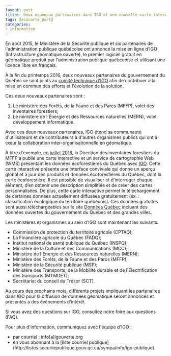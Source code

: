 ```yaml
---
layout: post
title:  Deux nouveaux partenaires dans IGO et une nouvelle carte interactive écoforestière
tags: [ecocarte_part] 
categories:
- information
---
```


En août 2015, le Ministère de la Sécurité publique et six partenaires de l'administration publique québécoise ont annoncé la mise en ligne d’IGO (Infrastructure géomatique ouverte), le premier logiciel gratuit en géomatique produit par l'administration publique québécoise et utilisant une licence libre en français.
 
À la fin du printemps 2016, deux nouveaux partenaires du gouvernement du Québec se sont joints au  [comité technique d'IGO](http://igouverte.org/communaute/) afin de contribuer à la mise en commun des efforts et l'évolution de la solution. 
<div class="liste_nouveau_igo" markdown="1" >
Ces deux nouveaux partenaires sont :
<ol>
			<li>Le ministère des Forêts, de la Faune et des Parcs (MFFP), volet des inventaires forestiers; </li>
<li>Le ministère de l'Énergie et des Ressources naturelles (MERN), volet développement informatique.</li>
		</ol>
</div>

Avec ces deux nouveaux partenaires, IGO étend sa communauté d'utilisateurs et de contributeurs à d'autres organismes publics qui ont à cœur la collaboration inter-organisationnelle en géomatique.

À titre d'exemple, [en juillet 2016](http://geoegl.msp.gouv.qc.ca/blogue/?p=1067), la Direction des inventaires forestiers du MFFP a publié une carte interactive et un service de cartographie Web (WMS) présentant les données écoforestières du Québec avec [IGO](http://geoegl.msp.gouv.qc.ca/igo/mffpecofor/). Cette carte interactive présente une interface conviviale qui donne un aperçu global et à jour des produits et données écoforestières du Québec, dont la carte écoforestière. Il est possible de visualiser et d’interroger chaque élément, d’en obtenir une description simplifiée et de créer des cartes personnalisées. De plus, cette carte interactive permet le téléchargement de certaines données actuellement diffusées gratuitement (ex. : classification écologique du territoire québécois). Ces données gratuites sont aussi téléchargeables sur le site  [Données Québec](http://www.donneesquebec.ca/recherche/fr/organization/mffp) incluant des données ouvertes du gouvernement du Québec et des grandes villes.
<div class="liste_partenaire" markdown="1" >
Les ministères et organismes au sein d'IGO sont maintenant les suivants:
<ul>
<li>Commission de protection du territoire agricole (CPTAQ);</li>
<li>La Financière agricole du Québec (FADQ);</li>
<li>Institut national de santé publique du Québec (INSPQ);</li>
<li>Ministère de la Culture et des Communications (MCC);</li>
<li>Ministère de l'Énergie et des Ressources naturelles (MERN);</li>
<li>Ministère des Forêts, de la Faune et des Parcs (MFFP);</li>
<li>Ministère de la Sécurité publique (MSP);</li>
<li>Ministère des Transports, de la Mobilité durable et de l'Électrification des transports (MTMDET);</li>
<li>Secrétariat du conseil du Trésor (SCT).</li>
		</ul>
</div>
Au cours des prochains mois, différents projets impliquant les partenaires dans IGO pour la diffusion de données géomatique seront annoncés et présentés à des événements d'intérêt.

Si vous avez des questions sur IGO, consultez notre foire aux questions (FAQ).

Pour plus d'information, communiquez avec l'équipe d'IGO :
<div class="contact" markdown="1" >
<ul>
			<li>par courriel : info[a]igouverte.org</li>
			<li>en vous abonnant  à la [liste courriel publique](http://listes.securitepublique.gouv.qc.ca/sympa/info/igo-publique) </li>
		</ul>
</div>
